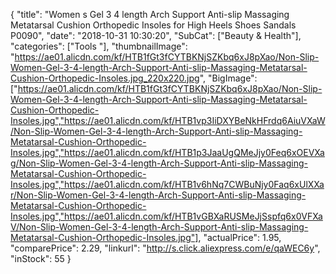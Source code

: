 {
	"title": "Women s Gel 3 4 length Arch Support Anti-slip Massaging Metatarsal Cushion Orthopedic Insoles for High Heels Shoes Sandals P0090",
	"date": "2018-10-31 10:30:20",
	"SubCat": ["Beauty & Health"],
	"categories": ["Tools "],
	"thumbnailImage": "https://ae01.alicdn.com/kf/HTB1fGt3fCYTBKNjSZKbq6xJ8pXao/Non-Slip-Women-Gel-3-4-length-Arch-Support-Anti-slip-Massaging-Metatarsal-Cushion-Orthopedic-Insoles.jpg_220x220.jpg",
	"BigImage": ["https://ae01.alicdn.com/kf/HTB1fGt3fCYTBKNjSZKbq6xJ8pXao/Non-Slip-Women-Gel-3-4-length-Arch-Support-Anti-slip-Massaging-Metatarsal-Cushion-Orthopedic-Insoles.jpg","https://ae01.alicdn.com/kf/HTB1vp3IiDXYBeNkHFrdq6AiuVXaW/Non-Slip-Women-Gel-3-4-length-Arch-Support-Anti-slip-Massaging-Metatarsal-Cushion-Orthopedic-Insoles.jpg","https://ae01.alicdn.com/kf/HTB1p3JaaUgQMeJjy0Feq6xOEVXag/Non-Slip-Women-Gel-3-4-length-Arch-Support-Anti-slip-Massaging-Metatarsal-Cushion-Orthopedic-Insoles.jpg","https://ae01.alicdn.com/kf/HTB1v6hNq7CWBuNjy0Faq6xUlXXar/Non-Slip-Women-Gel-3-4-length-Arch-Support-Anti-slip-Massaging-Metatarsal-Cushion-Orthopedic-Insoles.jpg","https://ae01.alicdn.com/kf/HTB1vGBXaRUSMeJjSspfq6x0VFXaV/Non-Slip-Women-Gel-3-4-length-Arch-Support-Anti-slip-Massaging-Metatarsal-Cushion-Orthopedic-Insoles.jpg"],
	"actualPrice": 1.95,
	"comparePrice": 2.29,
	"linkurl": "http://s.click.aliexpress.com/e/qaWEC6y",
	"inStock": 55
}
